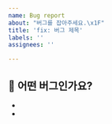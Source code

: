```yaml
---
name: Bug report
about: "버그를 잡아주세요.\x1F"
title: 'fix: 버그 제목'
labels: ''
assignees: ''

---
```


## 🐛 어떤 버그인가요?
- 
-
